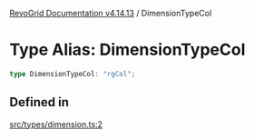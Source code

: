 [RevoGrid Documentation v4.14.13](README.md) / DimensionTypeCol

# Type Alias: DimensionTypeCol

```ts
type DimensionTypeCol: "rgCol";
```

## Defined in

[src/types/dimension.ts:2](https://github.com/revolist/revogrid/blob/4eff1607ca8ee7d75f31750c713182488767268a/src/types/dimension.ts#L2)

